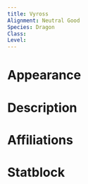```yaml
---
title: Vyross
Alignment: Neutral Good
Species: Dragon
Class: 
Level:
---
```

# Appearance

# Description

# Affiliations

# Statblock


